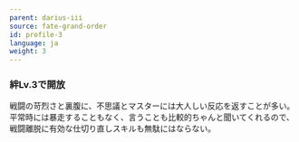 ```yaml
---
parent: darius-iii
source: fate-grand-order
id: profile-3
language: ja
weight: 3
---
```


### 絆Lv.3で開放

戦闘の苛烈さと裏腹に、不思議とマスターには大人しい反応を返すことが多い。
平常時には暴走することもなく、言うことも比較的ちゃんと聞いてくれるので、戦闘離脱に有効な仕切り直しスキルも無駄にはならない。
